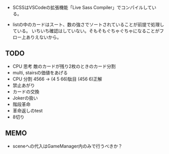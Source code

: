 
- SCSSはVSCodeの拡張機能「Live Sass Compiler」でコンパイルしている。

- listの中のカードはスート、数の強さでソートされていることが前提で処理している。
いちいち確認はしていない。そもそもぐちゃぐちゃになることがフロー上ありえないから。

## TODO

- CPU 思考 敵のカードが残り2枚のときのカード分割
- multi, stairsの価値をあげる
- CPU 分割 4566 → (4 5 66)駄目 (456 6)正解
- 禁止あがり
- カードの交換
- Jokerの扱い
- 階段革命
- 革命返しのtest
- 8切り

## MEMO

- sceneへの代入はGameManager内のみで行うべきか？
